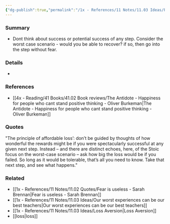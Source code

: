```yaml
---
{"dg-publish":true,"permalink":"/1x - References/11 Notes/11.03 Ideas/Principle of affordable loss/","title":"Principle of affordable loss","noteIcon":"","created":"2023-11-30T19:13:59.000+03:00","updated":"2024-02-14T20:18:25.299+03:00"}
---
```



### Summary
- Dont think about success or potential success of any step. Consider the worst case scenario - would you be able to recover? if so, then go into the step without fear.

### Details
- 

### References
- [[4x - Reading/41 Books/41.02 Book reviews/The Antidote - Happiness for people who cant stand positive thinking - Oliver Burkeman\|The Antidote - Happiness for people who cant stand positive thinking - Oliver Burkeman]]

### Quotes
"The principle of affordable loss’: don’t be guided by thoughts of how wonderful the rewards might be if you were spectacularly successful at any given next step. Instead – and there are distinct echoes, here, of the Stoic focus on the worst-case scenario – ask how big the loss would be if you failed. So long as it would be tolerable, that’s all you need to know. Take that next step, and see what happens."


### Related
- [[1x - References/11 Notes/11.02 Quotes/Fear is useless - Sarah Brennan\|Fear is useless - Sarah Brennan]]
- [[1x - References/11 Notes/11.03 Ideas/Our worst experiences can be our best teachers\|Our worst experiences can be our best teachers]]
- [[1x - References/11 Notes/11.03 Ideas/Loss Aversion\|Loss Aversion]]
- [[loss\|loss]]